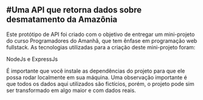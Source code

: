 #Uma API que retorna dados sobre desmatamento da Amazônia
----

Este protótipo de API foi criado com o objetivo de entregar um mini-projeto do curso Programadores do Amanhã, que tem ênfase em programação web fullstack.
As tecnologias utilizadas para a criação deste mini-projeto foram:

NodeJs e ExpressJs

É importante que você instale as dependências do projeto para que ele possa rodar localmente em sua máquina.
Uma observação importante é que todos os dados aqui utilizados são fictícios, porém, o projeto pode sim ser transformado em algo maior e com dados reais.
